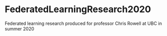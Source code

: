 # FederatedLearningResearch2020
Federated learning research produced for professor Chris Rowell at UBC in summer 2020
